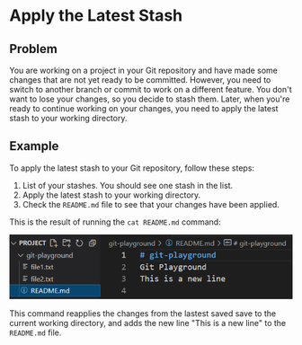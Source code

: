 # Apply the Latest Stash

## Problem

You are working on a project in your Git repository and have made some changes that are not yet ready to be committed. However, you need to switch to another branch or commit to work on a different feature. You don't want to lose your changes, so you decide to stash them. Later, when you're ready to continue working on your changes, you need to apply the latest stash to your working directory.

## Example

To apply the latest stash to your Git repository, follow these steps:

1. List of your stashes. You should see one stash in the list.
2. Apply the latest stash to your working directory.
3. Check the `README.md` file to see that your changes have been applied.

This is the result of running the `cat README.md` command:

![<an-example-result>](./assets/challenge-apply-latest-stash-step1-1.png)

This command reapplies the changes from the lastest saved save to the current working directory, and adds the new line "This is a new line" to the `README.md` file.

